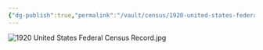 ```yaml
---
{"dg-publish":true,"permalink":"/vault/census/1920-united-states-federal-census-record-1/","tags":["Laura-Skaggs","James-Woodson-Skaggs"]}
---
```


![1920 United States Federal Census Record.jpg](/img/user/assets/1920_United_States_Federal_Census_Record.resources/1920%20United%20States%20Federal%20Census%20Record.jpg)

